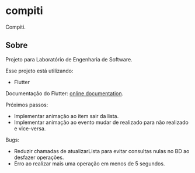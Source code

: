 # compiti

Compiti.

## Sobre

Projeto para Laboratório de Engenharia de Software.

Esse projeto está utilizando:

- Flutter

Documentação do Flutter:
[online documentation](https://flutter.dev/docs).

Próximos passos:

- Implementar animação ao item sair da lista.
- Implementar animação ao evento mudar de realizado para não realizado e vice-versa.

Bugs:

- Reduzir chamadas de atualizarLista para evitar consultas nulas no BD ao desfazer operações.
- Erro ao realizar mais uma operação em menos de 5 segundos.